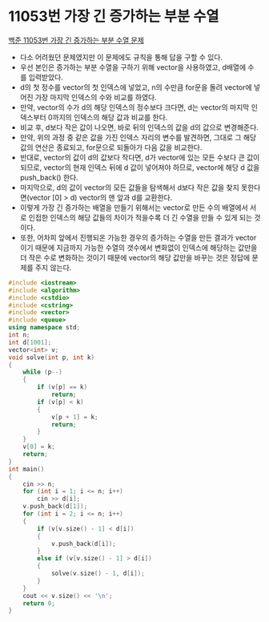 # 11053번 가장 긴 증가하는 부분 수열

[백준 11053번 가장 긴 증가하는 부분 수열 문제](https://www.acmicpc.net/problem/11053) 

- 다소 어려웠던 문제였지만 이 문제에도 규칙을 통해 답을 구할 수 있다.
- 우선 본인은 증가하는 부분 수열을 구하기 위해 vector을 사용하였고, d배열에 수를 입력받았다.
- d의 첫 정수를 vector의 첫 인덱스에 넣었고, n의 수만큼 for문을 돌려 vector에 넣어진 가장 마지막 인덱스의 수와 비교를 하였다.
- 만약, vector의 수가 d의 해당 인덱스의 정수보다 크다면, d는 vector의 마지막 인덱스부터 0까지의 인덱스의 해당 값과 비교를 한다.
- 비교 후, d보다 작은 값이 나오면, 바로 뒤의 인덱스의 값을 d의 값으로 변경해준다.
- 만약, 위의 과정 중 같은 값을 가진 인덱스 자리의 변수를 발견하면, 그대로 그 해당 값의 연산은 종료되고, for문으로 되돌아가 다음 값을 비교한다.
- 반대로, vector의 값이 d의 값보다 작다면, d가 vector에 있는 모든 수보다 큰 값이 되므로, vector의 현재 인덱스 뒤에 d 값이 넣어져야 하므로, vector에 해당 d 값을 push_back() 한다.
- 마지막으로, d의 값이 vector의 모든 값들을 탐색해서 d보다 작은 값을 찾지 못한다면(vector [0] > d) vector의 맨 앞과 d를 교환한다.
- 이렇게 가장 긴 증가하는 배열을 만들기 위해서는 vector로 만든 수의 배열에서 서로 인접한 인덱스의 해당 값들의 차이가 적을수록 더 긴 수열을 만들 수 있게 되는 것이다.
- 또한, 어차피 앞에서 진행되온 가능한 경우의 증가하는 수열을 만든 결과가 vector이기 때문에 지금까지 가능한 수열의 갯수에서 변화없이 인덱스에 해당하는 값만을 더 작은 수로 변화하는 것이기 때문에 vector의 해당 값만을 바꾸는 것은 정답에 문제를 주지 않는다.

```c++
#include <iostream>
#include <algorithm>
#include <cstdio>
#include <cstring>
#include <vector>
#include <queue>
using namespace std;
int n;
int d[1001];
vector<int> v;
void solve(int p, int k)
{
    while (p--)
    {
        if (v[p] == k)
            return;
        if (v[p] < k)
        {
            v[p + 1] = k;
            return;
        }
    }
    v[0] = k;
    return;
}
int main()
{
    cin >> n;
    for (int i = 1; i <= n; i++)
        cin >> d[i];
    v.push_back(d[1]);
    for (int i = 2; i <= n; i++)
    {
        if (v[v.size() - 1] < d[i])
        {
            v.push_back(d[i]);
        }
        else if (v[v.size() - 1] > d[i])
        {
            solve(v.size() - 1, d[i]);
        }
    }
    cout << v.size() << '\n';
    return 0;
}

```

